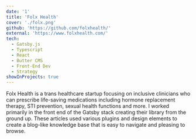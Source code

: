 ```yaml
---
date: '1'
title: 'Folx Health'
cover: './folx.png'
github: 'https://github.com/folxhealth/'
external: 'https://www.folxhealth.com/'
tech:
  - Gatsby.js
  - Typescript
  - React
  - Butter CMS
  - Front-End Dev
  - Strategy
showInProjects: true
---
```


Folx Health is a trans healthcare startup focusing on inclusive clinicians who can prescribe life-saving medications including hormone replacement therapy, STI prevention, sexual health functions and more. I worked primarily in the front end of the Gatsby stack creating their library from the ground up. These articles used various plugins and design elements to create a blog-like knowledge base that is easy to navigate and pleasing to browse.
